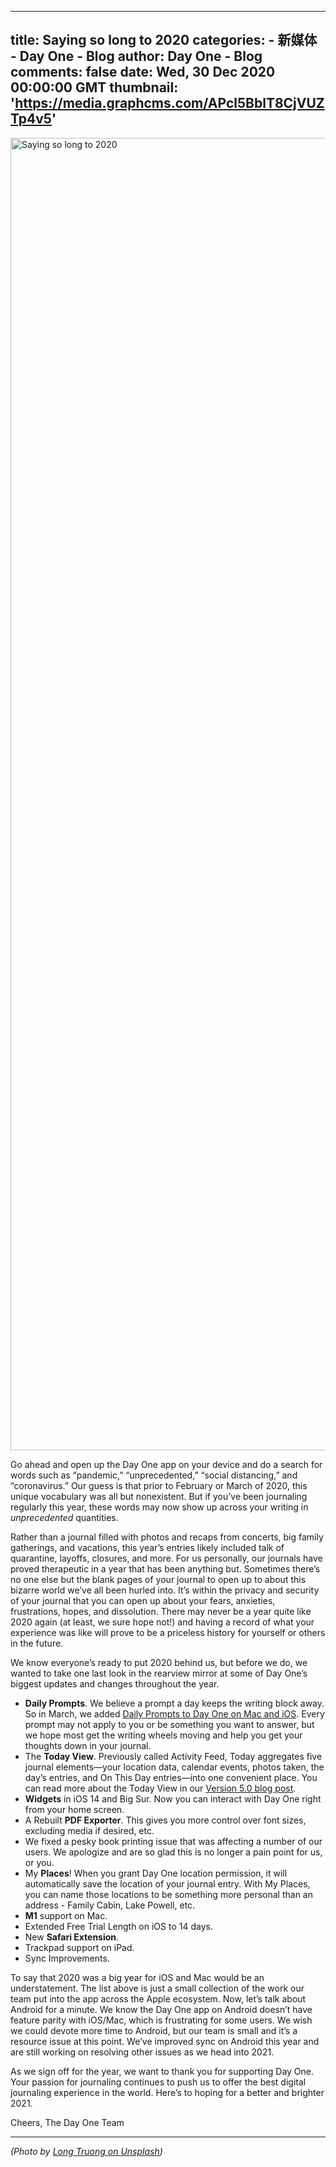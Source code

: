 
---
title: Saying so long to 2020
categories: 
    - 新媒体
    - Day One - Blog
author: Day One - Blog
comments: false
date: Wed, 30 Dec 2020 00:00:00 GMT
thumbnail: 'https://media.graphcms.com/APcl5BblT8CjVUZTp4v5'
---

<div>   
<img alt="Saying so long to 2020" width="2100" height="2100" src="https://media.graphcms.com/APcl5BblT8CjVUZTp4v5" referrerpolicy="no-referrer"><p>Go ahead and open up the Day One app on your device and do a search for words such as “pandemic,” “unprecedented,” “social distancing,” and “coronavirus.” Our guess is that prior to February or March of 2020, this unique vocabulary was all but nonexistent. But if you’ve been journaling regularly this year, these words may now show up across your writing in <em>unprecedented</em> quantities. </p><p>Rather than a journal filled with photos and recaps from concerts, big family gatherings, and vacations, this year’s entries likely included talk of quarantine, layoffs, closures, and more. For us personally, our journals have proved therapeutic in a year that has been anything but. Sometimes there’s no one else but the blank pages of your journal to open up to about this bizarre world we’ve all been hurled into. It’s within the privacy and security of your journal that you can open up about your fears, anxieties, frustrations, hopes, and dissolution. There may never be a year quite like 2020 again (at least, we sure hope not!) and having a record of what your experience was like will prove to be a priceless history for yourself or others in the future.</p><p>We know everyone’s ready to put 2020 behind us, but before we do, we wanted to take one last look in the rearview mirror at some of Day One’s biggest updates and changes throughout the year. </p><ul><li><strong>Daily Prompts</strong>. We believe a prompt a day keeps the writing block away. So in March, we added <a href="https://dayoneapp.com/blog/wondering-what-to-write-theres-a-prompt-for-that">Daily Prompts to Day One on Mac and iOS</a>. Every prompt may not apply to you or be something you want to answer, but we hope most get the writing wheels moving and help you get your thoughts down in your journal. </li><li>The <strong>Today View</strong>. Previously called Activity Feed, Today aggregates five journal elements—your location data, calendar events, photos taken, the day’s entries, and On This Day entries—into one convenient place. You can read more about the Today View in our <a href="https://dayoneapp.com/blog/day-one-version-5">Version 5.0 blog post</a>.</li><li><strong>Widgets</strong> in iOS 14 and Big Sur. Now you can interact with Day One right from your home screen. </li><li>A Rebuilt <strong>PDF Exporter</strong>. This gives you more control over font sizes, excluding media if desired, etc. </li><li>We fixed a pesky book printing issue that was affecting a number of our users. We apologize and are so glad this is no longer a pain point for us, or you. </li><li>My <strong>Places</strong>! When you grant Day One location permission, it will automatically save the location of your journal entry. With My Places, you can name those locations to be something more personal than an address - Family Cabin, Lake Powell, etc. </li><li><strong>M1</strong> support on Mac.</li><li>Extended Free Trial Length on iOS to 14 days. </li><li>New <strong>Safari Extension</strong>. </li><li>Trackpad support on iPad.</li><li>Sync Improvements. </li></ul><p>To say that 2020 was a big year for iOS and Mac would be an understatement. The list above is just a small collection of the work our team put into the app across the Apple ecosystem. Now, let’s talk about Android for a minute. We know the Day One app on Android doesn’t have feature parity with iOS/Mac, which is frustrating for some users. We wish we could devote more time to Android, but our team is small and it’s a resource issue at this point. We’ve improved sync on Android this year and are still working on resolving other issues as we head into 2021.</p><p>As we sign off for the year, we want to thank you for supporting Day One. Your passion for journaling continues to push us to offer the best digital journaling experience in the world. Here’s to hoping for a better and brighter 2021. </p><p>Cheers,
The Day One Team </p><hr><p><em>(Photo by <a href="https://unsplash.com/photos/NSfjmz11k7k">Long Truong on Unsplash</a>)</em></p>  
</div>
            